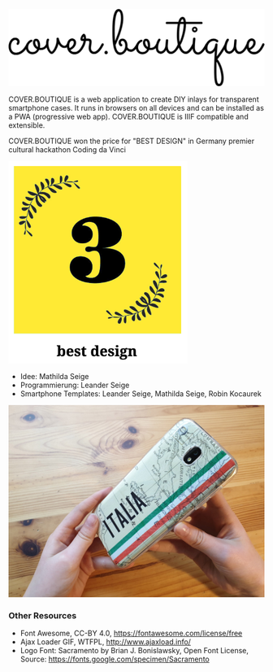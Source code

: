![COVER.BOUTIQUE](images/cover.boutique.png)

COVER.BOUTIQUE is a web application to create DIY inlays for transparent smartphone cases. It runs in browsers on all devices and can be installed as a PWA (progressive web app). COVER.BOUTIQUE is IIIF compatible and extensible.

COVER.BOUTIQUE won the price for "BEST DESIGN" in Germany premier cultural hackathon Coding da Vinci

![COVER.BOUTIQUE](images/cdvsued.png)

* Idee: Mathilda Seige
* Programmierung: Leander Seige
* Smartphone Templates: Leander Seige, Mathilda Seige, Robin Kocaurek


![Transparent Smartphone Inlays](images/demo.jpg)


### Other Resources

* Font Awesome, CC-BY 4.0, https://fontawesome.com/license/free
* Ajax Loader GIF, WTFPL, http://www.ajaxload.info/
* Logo Font: Sacramento by Brian J. Bonislawsky, Open Font License, Source: https://fonts.google.com/specimen/Sacramento
